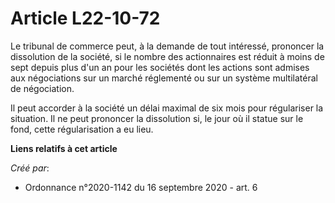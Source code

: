 # Article L22-10-72

Le tribunal de commerce peut, à la demande de tout intéressé, prononcer la dissolution de la société, si le nombre des
actionnaires est réduit à moins de sept depuis plus d'un an pour les sociétés dont les actions sont admises aux négociations
sur un marché réglementé ou sur un système multilatéral de négociation.

Il peut accorder à la société un délai maximal de six mois pour régulariser la situation. Il ne peut prononcer la dissolution
si, le jour où il statue sur le fond, cette régularisation a eu lieu.

**Liens relatifs à cet article**

_Créé par_:

  - Ordonnance n°2020-1142 du 16 septembre 2020 - art. 6

